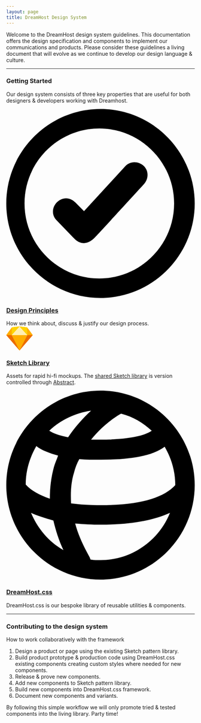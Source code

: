 ```yaml
---
layout: page
title: DreamHost Design System
---
```


<p class="t-4">Welcome to the DreamHost design system guidelines. This documentation offers the design specification and components to implement our communications and products. Please consider these guidelines a living document that will evolve as we continue to develop our design language &amp; culture.</p>

<hr />

<h3 class="m-bottom-4">Getting Started</h3>

<p>Our design system consists of three key properties that are useful for both designers &amp; developers working with Dreamhost.</p>

<div class="Card__wrapper Grid--auto">
	<div class="Card bg-c-g100 p-4 u-border-radius m-bottom-0">
	<svg class="Icon Icon--size-4 w-100 t-center m-bottom-4 t-c-b300" xmlns="http://www.w3.org/2000/svg" viewBox="0 0 32 32"><path d="M20.2 9.7l-7 7.6-1.5-1.5c-.9-.9-2.2-.9-3.1 0-.9.9-.9 2.3 0 3.1l2.7 2.8.4.4c1.7 1.5 3.2-.2 3.4-.4.1-.1 2.8-3 8.3-9 .8-.9.8-2.3-.1-3.1-.9-.8-2.3-.8-3.1.1z"></path><path d="M16 0C7.2 0 0 7.2 0 16s7.2 16 16 16 16-7.2 16-16S24.8 0 16 0zm-.2 28.7C8.8 28.7 3.1 23 3.1 16S8.8 3.3 15.8 3.3c7 0 12.7 5.7 12.7 12.7s-5.7 12.7-12.7 12.7z"></path></svg>
		<h3 class="m-bottom-2"><a href="{{site.baseurl}}/principles">Design Principles</a></h3>
		How we think about, discuss &amp; justify our design process.
	</div>
	<div class="Card bg-c-g100 p-4 u-border-radius m-bottom-0">
		<svg style="height:64px;" class="w-100 t-center m-bottom-4" xmlns="http://www.w3.org/2000/svg" viewBox="0 0 231 209"><style>.st0{fill:#ffae00}</style><path class="st0" d="M115.5 209L0 74.8 50 7l65.5-7L181 7l50 67.8L115.5 209z"/><path d="M115.5 209L0 74.8h231L115.5 209z" fill="#ec6c00"/><path class="st0" d="M115.5 209L46.8 74.8h137.5L115.5 209z"/><path d="M115.5 0L46.8 74.8h137.5L115.5 0z" fill="#ffefb4"/><path class="st0" d="M50 7L24.3 41.1 0 74.8h47.2L50 7zm131 0l25.7 34.1L231 74.8h-47.2L1817z"/><path d="M50 7l-3.3 67.8L115.5 0 50 7zm131 0l3.3 67.8L115.5 0 181 7z" fill="#fed305"/></svg>
		<h3 class="m-bottom-2"><a href="{{site.baseurl}}/sketch">Sketch Library</a></h3>
		<p>Assets for rapid hi-fi mockups. The <a href="https://blog.goabstract.com/sketch-libraries-abstract-linked-libraries-4c73c10750d0" target="_blank">shared Sketch library</a> is version controlled through <a href="https://www.goabstract.com/" target="_blank">Abstract</a>.</p>
	</div>
	<div class="Card bg-c-g100 p-4 u-border-radius m-bottom-0">
	<svg class="Icon Icon--size-4 w-100 t-center m-bottom-4 t-c-b300" xmlns="http://www.w3.org/2000/svg" viewBox="0 0 32 32" enable-background="new 0 0 32 32"><defs><filter id="a" filterUnits="userSpaceOnUse" x="0" y="0" width="32" height="32"><feColorMatrix values="1 0 0 0 0 0 1 0 0 0 0 0 1 0 0 0 0 0 1 0"></feColorMatrix></filter></defs><mask maskUnits="userSpaceOnUse" x="0" y="0" width="32" height="32" id="b"><path fill="#fff" d="M0 0h32v32H0z" filter="url(#a)"></path></mask><path d="M16 28.7c-.6 0-1.1 0-1.7-.1 0-.1-.1-.2-.1-.3-1.1-2-2-3.9-2.5-5.8 1.4.1 2.8.2 4.4.2 5 0 8.8-.7 11.7-2-1.9 4.7-6.5 8-11.8 8m-11.8-8c1.1.5 2.4.9 3.8 1.3.4 1.7.9 3.3 1.7 5-2.5-1.4-4.4-3.7-5.5-6.3m7.3-6.8c.2-.8.5-1.6.9-2.3 1.1.1 2.3.1 3.7.1 5.2 0 8.8-.7 10.8-2.2 1.1 1.9 1.8 4.1 1.8 6.5-2 2.2-6.2 3.4-12.6 3.4-1.9 0-3.6-.1-5.1-.3-.1-1.9 0-3.6.5-5.2m-1-6c-1.6-.3-2.6-.7-3.2-1.1 1.9-1.8 4.4-3 7.1-3.4-1.3 1.2-2.7 2.7-3.9 4.5m14.2-1.1c-1 .7-3.4 1.5-8.7 1.5h-1.6c2.1-2.6 4.5-4.1 5.1-4.4 2 .5 3.8 1.6 5.2 2.9M3.3 15.9c0-2.4.7-4.6 1.8-6.5.9.7 2.2 1.2 3.7 1.6-.2.6-.5 1.2-.7 1.9-.5 1.8-.7 3.6-.7 5.4-1.7-.6-3.1-1.3-4.1-2.4M16 0C7.2 0 0 7.2 0 16s7.2 16 16 16 16-7.2 16-16S24.8 0 16 0" mask="url(#b)">&lt;/svg&gt;
</path></svg>
		<h3 class="m-bottom-2"><a href="{{site.baseurl}}/product">DreamHost.css</a></h3>
		<p>DreamHost.css is our bespoke library of reusable utilities &amp; components.</p>
	</div>
</div>

<hr />

<h3 class="m-bottom-4">Contributing to the design system</h3>

<p>How to work collaboratively with the framework</p>

<ol class="m-bottom-3">
	<li>Design a product or page using the existing Sketch pattern library.</li>
	<li>Build product prototype &amp; production code using DreamHost.css existing components creating custom styles where needed for new components.</li>
	<li>Release &amp; prove new components.</li>
	<li>Add new components to Sketch pattern library.</li>
	<li>Build new components into DreamHost.css framework.</li>
	<li>Document new components and variants.</li>
</ol>

<p>By following this simple workflow we will only promote tried &amp; tested components into the living library. Party time!</p>